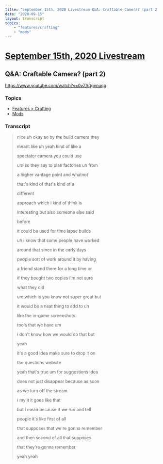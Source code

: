 ```yaml
---
title: "September 15th, 2020 Livestream Q&A: Craftable Camera? (part 2)"
date: "2020-09-15"
layout: transcript
topics:
    - "features/crafting"
    - "mods"
---
```

# [September 15th, 2020 Livestream](../2020-09-15.md)
## Q&A: Craftable Camera? (part 2)
https://www.youtube.com/watch?v=0vZS0gvnuqg

### Topics
* [Features > Crafting](../topics/features/crafting.md)
* [Mods](../topics/mods.md)

### Transcript

> nice uh okay so by the build camera they
>
> meant like uh yeah kind of like a
>
> spectator camera you could use
>
> um so they say to plan factories uh from
>
> a higher vantage point and whatnot
>
> that's kind of that's kind of a
>
> different
>
> approach which i kind of think is
>
> interesting but also someone else said
>
> before
>
> it could be used for time lapse builds
>
> uh i know that some people have worked
>
> around that since in the early days
>
> people sort of work around it by having
>
> a friend stand there for a long time or
>
> if they bought two copies i'm not sure
>
> what they did
>
> um which is you know not super great but
>
> it would be a neat thing to add to uh
>
> like the in-game screenshots
>
> tools that we have um
>
> i don't know how we would do that but
>
> yeah
>
> it's a good idea make sure to drop it on
>
> the questions website
>
> yeah that's true um for suggestions idea
>
> does not just disappear because as soon
>
> as we turn off the stream
>
> i my it it goes like that
>
> but i mean because if we run and tell
>
> people it's like first of all
>
> that supposes that we're gonna remember
>
> and then second of all that supposes
>
> that they're gonna remember
>
> yeah yeah
>
